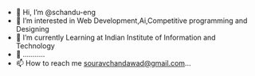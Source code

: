 - 👋 Hi, I’m @schandu-eng
- 👀 I’m interested in Web Development,Ai,Competitive programming and Designing
- 🌱 I’m currently Learning at Indian Institute of Information and Technology
- 💞️ ...........
- 📫 How to reach me souravchandawad@gmail.com...

<!---
schandu-eng/schandu-eng is a ✨ special ✨ repository because its `README.md` (this file) appears on your GitHub profile.
You can click the Preview link to take a look at your changes.
--->
